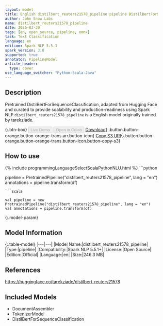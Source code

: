 ```yaml
---
layout: model
title: English distilbert_reuters21578_pipeline pipeline DistilBertForSequenceClassification from tarekziade
author: John Snow Labs
name: distilbert_reuters21578_pipeline
date: 2025-03-30
tags: [en, open_source, pipeline, onnx]
task: Text Classification
language: en
edition: Spark NLP 5.5.1
spark_version: 3.0
supported: true
annotator: PipelineModel
article_header:
  type: cover
use_language_switcher: "Python-Scala-Java"
---
```


## Description

Pretrained DistilBertForSequenceClassification, adapted from Hugging Face and curated to provide scalability and production-readiness using Spark NLP.`distilbert_reuters21578_pipeline` is a English model originally trained by tarekziade.

{:.btn-box}
<button class="button button-orange" disabled>Live Demo</button>
<button class="button button-orange" disabled>Open in Colab</button>
[Download](https://s3.amazonaws.com/auxdata.johnsnowlabs.com/public/models/distilbert_reuters21578_pipeline_en_5.5.1_3.0_1743303507337.zip){:.button.button-orange.button-orange-trans.arr.button-icon}
[Copy S3 URI](s3://auxdata.johnsnowlabs.com/public/models/distilbert_reuters21578_pipeline_en_5.5.1_3.0_1743303507337.zip){:.button.button-orange.button-orange-trans.button-icon.button-copy-s3}

## How to use



<div class="tabs-box" markdown="1">
{% include programmingLanguageSelectScalaPythonNLU.html %}
```python

pipeline = PretrainedPipeline("distilbert_reuters21578_pipeline", lang = "en")
annotations =  pipeline.transform(df)   

```
```scala

val pipeline = new PretrainedPipeline("distilbert_reuters21578_pipeline", lang = "en")
val annotations = pipeline.transform(df)

```
</div>

{:.model-param}
## Model Information

{:.table-model}
|---|---|
|Model Name:|distilbert_reuters21578_pipeline|
|Type:|pipeline|
|Compatibility:|Spark NLP 5.5.1+|
|License:|Open Source|
|Edition:|Official|
|Language:|en|
|Size:|246.3 MB|

## References

https://huggingface.co/tarekziade/distilbert-reuters21578

## Included Models

- DocumentAssembler
- TokenizerModel
- DistilBertForSequenceClassification